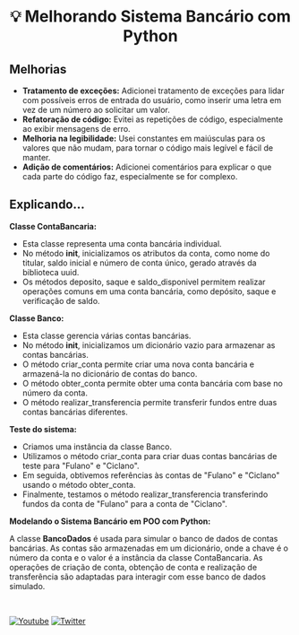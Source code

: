 <h1 align="center">
 💡 Melhorando Sistema Bancário com Python
 
</h1>
  


## Melhorias

- **Tratamento de exceções:** Adicionei tratamento de exceções para lidar com possíveis erros de entrada do usuário, como inserir uma letra em vez de um número ao solicitar um valor.
- **Refatoração de código:** Evitei as repetições de código, especialmente ao exibir mensagens de erro.
- **Melhoria na legibilidade:** Usei constantes em maiúsculas para os valores que não mudam, para tornar o código mais legível e fácil de manter.
- **Adição de comentários:** Adicionei comentários para explicar o que cada parte do código faz, especialmente se for complexo.

## Explicando...

**Classe ContaBancaria:**

- Esta classe representa uma conta bancária individual.
- No método __init__, inicializamos os atributos da conta, como nome do titular, saldo inicial e número de conta único, gerado através da biblioteca uuid.
- Os métodos deposito, saque e saldo_disponivel permitem realizar operações comuns em uma conta bancária, como depósito, saque e verificação de saldo.

**Classe Banco:**

- Esta classe gerencia várias contas bancárias.
- No método __init__, inicializamos um dicionário vazio para armazenar as contas bancárias.
- O método criar_conta permite criar uma nova conta bancária e armazená-la no dicionário de contas do banco.
- O método obter_conta permite obter uma conta bancária com base no número da conta.
- O método realizar_transferencia permite transferir fundos entre duas contas bancárias diferentes.

**Teste do sistema:**

- Criamos uma instância da classe Banco.
- Utilizamos o método criar_conta para criar duas contas bancárias de teste para "Fulano" e "Ciclano".
- Em seguida, obtivemos referências às contas de "Fulano" e "Ciclano" usando o método obter_conta.
- Finalmente, testamos o método realizar_transferencia transferindo fundos da conta de "Fulano" para a conta de "Ciclano".

**Modelando o Sistema Bancário em POO com Python:**

A classe **BancoDados** é usada para simular o banco de dados de contas bancárias. As contas são armazenadas em um dicionário, onde a chave é o número da conta e o valor é a instância da classe ContaBancaria. As operações de criação de conta, obtenção de conta e realização de transferência são adaptadas para interagir com esse banco de dados simulado.


<br />


<p align="left">
  <a href="https://github.com/MirkaJuliet34"><img alt="Youtube" title="Youtube" src="https://img.shields.io/badge/-GitHub-red?style=for-the-badge&logo=github&logoColor=white"/></a>
  <a href="https://www.linkedin.com/in/mirka-juliet-9bb590148/"><img alt="Twitter" title="Twitter" src="https://img.shields.io/badge/-Linkedin-1DA1F2?style=for-the-badge&logo=linkedin&logoColor=white"/></a>
</p>


